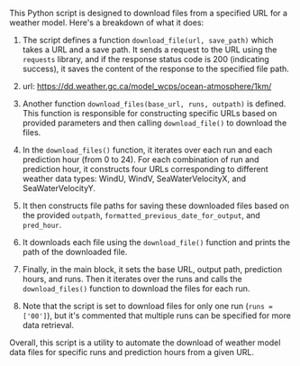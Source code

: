 This Python script is designed to download files from a specified URL for a weather model. Here's a breakdown of what it does:

1. The script defines a function `download_file(url, save_path)` which takes a URL and a save path. It sends a request to the URL using the `requests` library, and if the response status code is 200 (indicating success), it saves the content of the response to the specified file path.

2. url: https://dd.weather.gc.ca/model_wcps/ocean-atmosphere/1km/

3. Another function `download_files(base_url, runs, outpath)` is defined. This function is responsible for constructing specific URLs based on provided parameters and then calling `download_file()` to download the files.

4. In the `download_files()` function, it iterates over each run and each prediction hour (from 0 to 24). For each combination of run and prediction hour, it constructs four URLs corresponding to different weather data types: WindU, WindV, SeaWaterVelocityX, and SeaWaterVelocityY.

5. It then constructs file paths for saving these downloaded files based on the provided `outpath`, `formatted_previous_date_for_output`, and `pred_hour`.

6. It downloads each file using the `download_file()` function and prints the path of the downloaded file.

7. Finally, in the main block, it sets the base URL, output path, prediction hours, and runs. Then it iterates over the runs and calls the `download_files()` function to download the files for each run.

8. Note that the script is set to download files for only one run (`runs = ['00']`), but it's commented that multiple runs can be specified for more data retrieval.

Overall, this script is a utility to automate the download of weather model data files for specific runs and prediction hours from a given URL.
